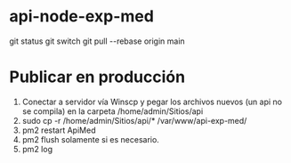 # api-node-exp-med


git status
git switch <tu-rama>
git pull --rebase origin main

# Publicar en producción
1. Conectar a servidor vía Winscp y pegar los archivos nuevos (un api no se compila) en la carpeta /home/admin/Sitios/api
2. sudo cp -r /home/admin/Sitios/api/* /var/www/api-exp-med/
3. pm2 restart ApiMed    
4. pm2 flush solamente si es necesario.
5. pm2 log

